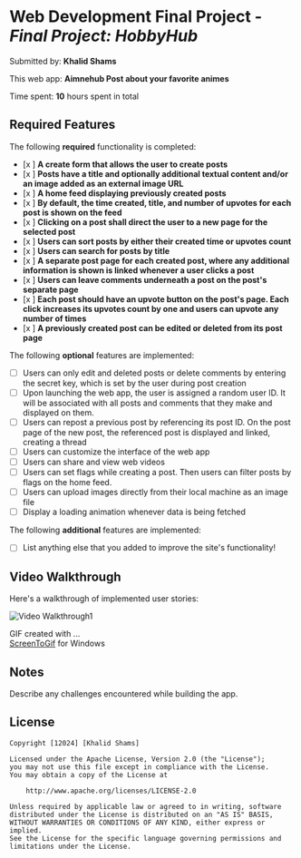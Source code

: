 # Web Development Final Project - *Final Project: HobbyHub*

Submitted by: **Khalid Shams**

This web app: **Aimnehub Post about your favorite animes**

Time spent: **10** hours spent in total

## Required Features

The following **required** functionality is completed:

- [x ] **A create form that allows the user to create posts**
- [x ] **Posts have a title and optionally additional textual content and/or an image added as an external image URL**
- [x ] **A home feed displaying previously created posts**
- [x ] **By default, the time created, title, and number of upvotes for each post is shown on the feed**
- [x ] **Clicking on a post shall direct the user to a new page for the selected post**
- [x ] **Users can sort posts by either their created time or upvotes count**
- [x ] **Users can search for posts by title**
- [x ] **A separate post page for each created post, where any additional information is shown is linked whenever a user clicks a post**
- [x ] **Users can leave comments underneath a post on the post's separate page**
- [x ] **Each post should have an upvote button on the post's page. Each click increases its upvotes count by one and users can upvote any number of times**
- [x ] **A previously created post can be edited or deleted from its post page**

The following **optional** features are implemented:

- [ ] Users can only edit and deleted posts or delete comments by entering the secret key, which is set by the user during post creation
- [ ] Upon launching the web app, the user is assigned a random user ID. It will be associated with all posts and comments that they make and displayed on them.
- [ ] Users can repost a previous post by referencing its post ID. On the post page of the new post, the referenced post is displayed and linked, creating a thread
- [ ] Users can customize the interface of the web app
- [ ] Users can share and view web videos
- [ ] Users can set flags while creating a post. Then users can filter posts by flags on the home feed.
- [ ] Users can upload images directly from their local machine as an image file
- [ ] Display a loading animation whenever data is being fetched

The following **additional** features are implemented:

* [ ] List anything else that you added to improve the site's functionality!

## Video Walkthrough

Here's a walkthrough of implemented user stories:

<img src='finalprojectgif.gif' title='Video Walkthrough1' width='' alt='Video Walkthrough1' />


GIF created with ...  
[ScreenToGif](https://www.screentogif.com/) for Windows

## Notes

Describe any challenges encountered while building the app.

## License

    Copyright [12024] [Khalid Shams]

    Licensed under the Apache License, Version 2.0 (the "License");
    you may not use this file except in compliance with the License.
    You may obtain a copy of the License at

        http://www.apache.org/licenses/LICENSE-2.0

    Unless required by applicable law or agreed to in writing, software
    distributed under the License is distributed on an "AS IS" BASIS,
    WITHOUT WARRANTIES OR CONDITIONS OF ANY KIND, either express or implied.
    See the License for the specific language governing permissions and
    limitations under the License.
